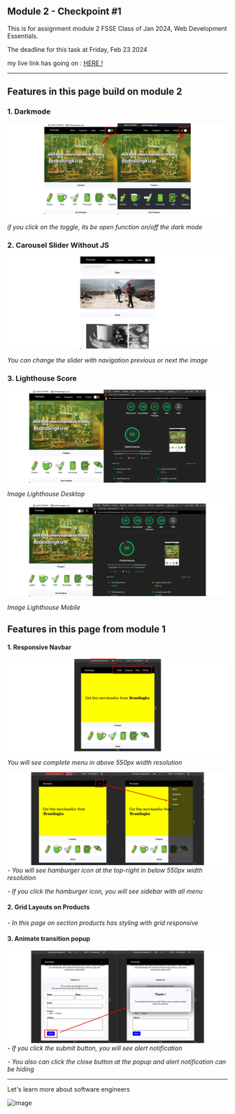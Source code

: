 ## Module 2 - Checkpoint #1

This is for assignment module 2 FSSE Class of Jan 2024, Web Development Essentials.

The deadline for this task at Friday, Feb 23 2024

my live link has going on : [HERE !](https://brandingku.netlify.app/)

---
## Features in this page build on module 2

### 1. Darkmode
![image](./assets/images/readme/dark_mode.png)

_if you click on the toggle, its be open function on/off the dark mode_

### 2. Carousel Slider Without JS
![image](./assets/images/readme/slider_carousel.png)

_You can change the slider with navigation previous or next the image_

### 3. Lighthouse Score
![image](./assets/images/readme/lighthouse_desktop.png)

_Image Lighthouse Desktop_

![image](./assets/images/readme/lighthouse_mobile.png)

_Image Lighthouse Mobile_

## Features in this page from module 1

#### 1. Responsive Navbar
![image](./assets/images/readme/responsive_navbar.png)

_You will see complete menu in above 550px width resolution_

![image](./assets/images/readme/sidebar.png)
_- You will see hamburger icon at the top-right in below 550px width resolution_

_- If you click the hamburger icon, you will see sidebar with all menu_

#### 2. Grid Layouts on Products
_- In this page on section products has styling with grid responsive_

#### 3. Animate transition popup
![image](./assets/images/readme/form_popup.png)
_- If you click the submit button, you will see alert notification_

_- You also can click the close button at the popup and alert notification can be hiding_

---

Let's learn more about software engineers

![image](https://static.vecteezy.com/system/resources/previews/000/180/260/non_2x/outstanding-set-of-software-engineers-vectors.jpg)



